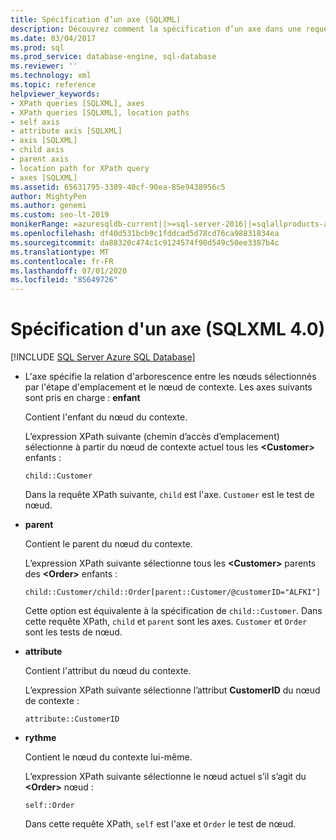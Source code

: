 ```yaml
---
title: Spécification d’un axe (SQLXML)
description: Découvrez comment la spécification d’un axe dans une requête XPath SQLXML 4,0 spécifie la relation d’arborescence entre les nœuds sélectionnés par l’étape de localisation et le nœud de contexte.
ms.date: 03/04/2017
ms.prod: sql
ms.prod_service: database-engine, sql-database
ms.reviewer: ''
ms.technology: xml
ms.topic: reference
helpviewer_keywords:
- XPath queries [SQLXML], axes
- XPath queries [SQLXML], location paths
- self axis
- attribute axis [SQLXML]
- axis [SQLXML]
- child axis
- parent axis
- location path for XPath query
- axes [SQLXML]
ms.assetid: 65631795-3389-40cf-90ea-85e9438956c5
author: MightyPen
ms.author: genemi
ms.custom: seo-lt-2019
monikerRange: =azuresqldb-current||>=sql-server-2016||=sqlallproducts-allversions||>=sql-server-linux-2017||=azuresqldb-mi-current
ms.openlocfilehash: df40d531bcb9c1fddcad5d78cd76ca98831834ea
ms.sourcegitcommit: da88320c474c1c9124574f90d549c50ee3387b4c
ms.translationtype: MT
ms.contentlocale: fr-FR
ms.lasthandoff: 07/01/2020
ms.locfileid: "85649726"
---
```

# <a name="specifying-an-axis-sqlxml-40"></a>Spécification d'un axe (SQLXML 4.0)
[!INCLUDE [SQL Server Azure SQL Database](../../../includes/applies-to-version/sql-asdb.md)]
    
-   L'axe spécifie la relation d'arborescence entre les nœuds sélectionnés par l'étape d'emplacement et le nœud de contexte. Les axes suivants sont pris en charge : **enfant**  
  
     Contient l'enfant du nœud du contexte.  
  
     L’expression XPath suivante (chemin d’accès d’emplacement) sélectionne à partir du nœud de contexte actuel tous les **\<Customer>** enfants :  
  
    ```  
    child::Customer  
    ```  
  
     Dans la requête XPath suivante, `child` est l'axe. `Customer` est le test de nœud.  
  
-   **parent**  
  
     Contient le parent du nœud du contexte.  
  
     L’expression XPath suivante sélectionne tous les **\<Customer>** parents des **\<Order>** enfants :  
  
    ```  
    child::Customer/child::Order[parent::Customer/@customerID="ALFKI"]  
    ```  
  
     Cette option est équivalente à la spécification de `child::Customer`. Dans cette requête XPath, `child` et `parent` sont les axes. `Customer` et `Order` sont les tests de nœud.  
  
-   **attribute**  
  
     Contient l'attribut du nœud du contexte.  
  
     L’expression XPath suivante sélectionne l’attribut **CustomerID** du nœud de contexte :  
  
    ```  
    attribute::CustomerID  
    ```  
  
-   **rythme**  
  
     Contient le nœud du contexte lui-même.  
  
     L’expression XPath suivante sélectionne le nœud actuel s’il s’agit du **\<Order>** nœud :  
  
    ```  
    self::Order  
    ```  
  
     Dans cette requête XPath, `self` est l'axe et `Order` le test de nœud.  
  
  

